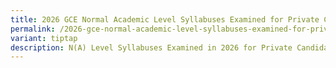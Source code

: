 ```yaml
---
title: 2026 GCE Normal Academic Level Syllabuses Examined for Private Candidates
permalink: /2026-gce-normal-academic-level-syllabuses-examined-for-private-candidates/
variant: tiptap
description: N(A) Level Syllabuses Examined in 2026 for Private Candidates
---
```

